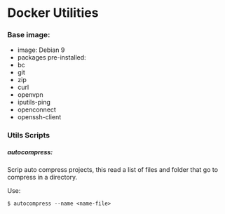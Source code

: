 Docker Utilities
=====

### Base image: ###

* image: Debian 9
* packages pre-installed:
 * bc
 * git
 * zip
 * curl
 * openvpn
 * iputils-ping
 * openconnect
 * openssh-client

### Utils Scripts ###

##### autocompress: #####

Scrip auto compress projects, this read a list of files and folder that go to compress in a directory.

Use:

`$ autocompress --name <name-file>`
